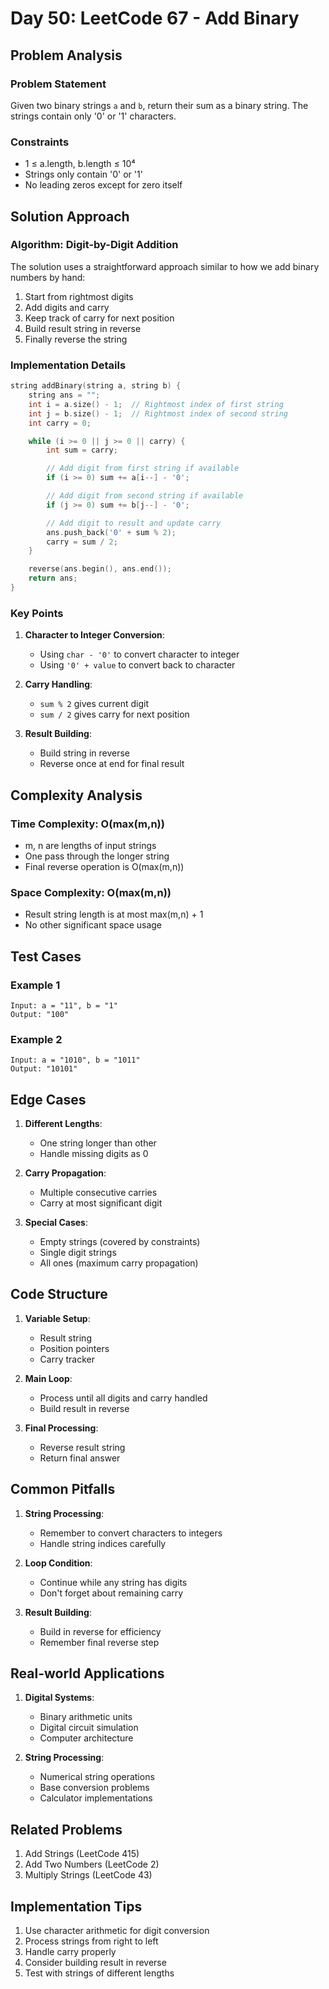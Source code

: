 # Day 50: LeetCode 67 - Add Binary

## Problem Analysis

### Problem Statement

Given two binary strings `a` and `b`, return their sum as a binary string. The strings contain only '0' or '1' characters.

### Constraints

- 1 ≤ a.length, b.length ≤ 10⁴
- Strings only contain '0' or '1'
- No leading zeros except for zero itself

## Solution Approach

### Algorithm: Digit-by-Digit Addition

The solution uses a straightforward approach similar to how we add binary numbers by hand:

1. Start from rightmost digits
2. Add digits and carry
3. Keep track of carry for next position
4. Build result string in reverse
5. Finally reverse the string

### Implementation Details

```cpp
string addBinary(string a, string b) {
    string ans = "";
    int i = a.size() - 1;  // Rightmost index of first string
    int j = b.size() - 1;  // Rightmost index of second string
    int carry = 0;

    while (i >= 0 || j >= 0 || carry) {
        int sum = carry;

        // Add digit from first string if available
        if (i >= 0) sum += a[i--] - '0';

        // Add digit from second string if available
        if (j >= 0) sum += b[j--] - '0';

        // Add digit to result and update carry
        ans.push_back('0' + sum % 2);
        carry = sum / 2;
    }

    reverse(ans.begin(), ans.end());
    return ans;
}
```

### Key Points

1. **Character to Integer Conversion**:

   - Using `char - '0'` to convert character to integer
   - Using `'0' + value` to convert back to character

2. **Carry Handling**:
   - `sum % 2` gives current digit
   - `sum / 2` gives carry for next position
3. **Result Building**:
   - Build string in reverse
   - Reverse once at end for final result

## Complexity Analysis

### Time Complexity: O(max(m,n))

- m, n are lengths of input strings
- One pass through the longer string
- Final reverse operation is O(max(m,n))

### Space Complexity: O(max(m,n))

- Result string length is at most max(m,n) + 1
- No other significant space usage

## Test Cases

### Example 1

```
Input: a = "11", b = "1"
Output: "100"
```

### Example 2

```
Input: a = "1010", b = "1011"
Output: "10101"
```

## Edge Cases

1. **Different Lengths**:

   - One string longer than other
   - Handle missing digits as 0

2. **Carry Propagation**:

   - Multiple consecutive carries
   - Carry at most significant digit

3. **Special Cases**:
   - Empty strings (covered by constraints)
   - Single digit strings
   - All ones (maximum carry propagation)

## Code Structure

1. **Variable Setup**:

   - Result string
   - Position pointers
   - Carry tracker

2. **Main Loop**:

   - Process until all digits and carry handled
   - Build result in reverse

3. **Final Processing**:
   - Reverse result string
   - Return final answer

## Common Pitfalls

1. **String Processing**:

   - Remember to convert characters to integers
   - Handle string indices carefully

2. **Loop Condition**:

   - Continue while any string has digits
   - Don't forget about remaining carry

3. **Result Building**:
   - Build in reverse for efficiency
   - Remember final reverse step

## Real-world Applications

1. **Digital Systems**:

   - Binary arithmetic units
   - Digital circuit simulation
   - Computer architecture

2. **String Processing**:
   - Numerical string operations
   - Base conversion problems
   - Calculator implementations

## Related Problems

1. Add Strings (LeetCode 415)
2. Add Two Numbers (LeetCode 2)
3. Multiply Strings (LeetCode 43)

## Implementation Tips

1. Use character arithmetic for digit conversion
2. Process strings from right to left
3. Handle carry properly
4. Consider building result in reverse
5. Test with strings of different lengths
